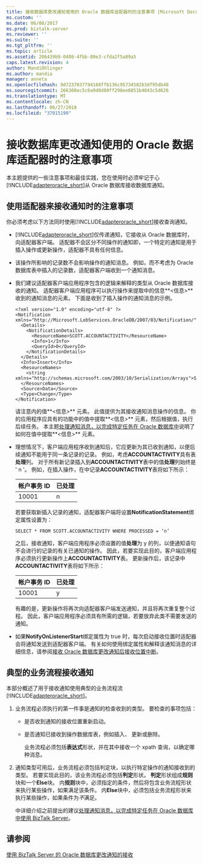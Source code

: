 ```yaml
---
title: 接收数据库更改通知使用的 Oracle 数据库适配器时的注意事项 |Microsoft Docs
ms.custom: ''
ms.date: 06/08/2017
ms.prod: biztalk-server
ms.reviewer: ''
ms.suite: ''
ms.tgt_pltfrm: ''
ms.topic: article
ms.assetid: 206439b9-0408-4fbb-80e3-cfda2f5a89a5
caps.latest.revision: 4
author: MandiOhlinger
ms.author: mandia
manager: anneta
ms.openlocfilehash: 9d7237037794168ffb136c95734582b3df95db48
ms.sourcegitcommit: 266308ec5c6a9d8d80ff298ee6051b4843c5d626
ms.translationtype: MT
ms.contentlocale: zh-CN
ms.lasthandoff: 06/27/2018
ms.locfileid: "37015190"
---
```

# <a name="considerations-for-receiving-database-change-notifications-using-the-oracle-database-adapter"></a>接收数据库更改通知使用的 Oracle 数据库适配器时的注意事项
本主题提供的一些注意事项和最佳实践，您在使用时必须牢记于心[!INCLUDE[adapteroracle_short](../../includes/adapteroracle-short-md.md)]从 Oracle 数据库接收数据库通知。  
  
## <a name="considerations-while-using-the-adapter-to-receive-notifications"></a>使用适配器来接收通知时的注意事项  
 你必须考虑以下方法同时使用[!INCLUDE[adapteroracle_short](../../includes/adapteroracle-short-md.md)]接收查询通知。  
  
- [!INCLUDE[adapteroracle_short](../../includes/adapteroracle-short-md.md)]仅传递通知，它接收从 Oracle 数据库时，向适配器客户端。 适配器不会区分不同操作的通知即，一个特定的通知是用于插入操作或更新操作，适配器不具有任何信息。  
  
- 该操作所影响的记录数不会影响操作的通知消息。 例如，而不考虑为 Oracle 数据库表中插入的记录数，适配器客户端收到一个通知消息。  
  
- 我们建议适配器客户端应用程序包含的逻辑来解释的类型从 Oracle 数据库接收的通知。 适配器客户端应用程序可以执行操作来提取中的信息**\<信息\>** 收到的通知消息的元素。 下面是收到了插入操作的通知消息的示例。  
  
  ```  
  <?xml version="1.0" encoding="utf-8" ?>   
  <Notification xmlns="http://Microsoft.LobServices.OracleDB/2007/03/Notification/">  
    <Details>  
      <NotificationDetails>  
        <ResourceName>SCOTT.ACCOUNTACTIVITY</ResourceName>   
        <Info>1</Info>   
        <QueryId>0</QueryId>   
      </NotificationDetails>  
    </Details>  
    <Info>Insert</Info>   
    <ResourceNames>  
      <string xmlns="http://schemas.microsoft.com/2003/10/Serialization/Arrays">SCOTT.ACCOUNTACTIVITY</string>   
    </ResourceNames>  
    <Source>Data</Source>   
    <Type>Change</Type>   
  </Notification>  
  
  ```  
  
   请注意内的值**\<信息\>** 元素。 此值提供为其接收通知消息操作的信息。 你的应用程序应具有的功能中的值中提取**\<信息\>** 元素，然后根据值，执行后续任务。 本主题[处理通知消息，以完成特定任务在 Oracle 数据库中](../../adapters-and-accelerators/adapter-oracle-database/process-notification-messages-to-run-specific-tasks-in-oracle-db-using-biztalk.md)说明了如何在值中提取**\<信息\>** 元素。  
  
- 理想情况下，客户端应用程序收到通知后，它应更新为其已收到通知，以便后续通知不能用于同一条记录的记录。 例如，考虑**ACCOUNTACTIVITY**具有表**处理**列。 对于所有新记录插入到**ACCOUNTACTIVITY**表中的值**处理**列始终是 ' n '。 例如，在插入操作，在中记录**ACCOUNTACTIVITY**表将如下所示：  
  
  |帐户事务 ID|已处理|  
  |----------------------------|---------------|  
  |10001|n|  
  
   若要获取新插入记录的通知，适配器客户端将设置**NotificationStatement**绑定属性设置为：  
  
  ```  
  SELECT * FROM SCOTT.ACCOUNTACTIVITY WHERE PROCESSED = ‘n’  
  ```  
  
   之后，接收通知，客户端应用程序必须设置的值**处理**为 y 的列，以便通知语句不会进行的记录的有关已通知的操作。 因此，若要实现此目的，客户端应用程序必须执行更新操作上**ACCOUNTACTIVITY**表。 更新操作后，该记录中**ACCOUNTACTIVITY**表将如下所示：  
  
  |帐户事务 ID|已处理|  
  |----------------------------|---------------|  
  |10001|y|  
  
   有趣的是，更新操作将再次向适配器客户端发送通知，并且将再次重复整个过程。 因此，客户端应用程序必须具有所需的逻辑，若要放弃此类不需要发送的通知。  
  
- 如果**NotifyOnListenerStart**绑定属性为 true 时，每次启动接收位置时适配器会将通知发送到适配器客户端。 有关如何使用绑定属性和解释该通知消息的详细信息，请参阅[接收 Oracle 数据库更改通知后接收位置中断](../../adapters-and-accelerators/adapter-oracle-database/receive-oracle-database-change-notifications-after-a-receive-location-breakdown.md)。  
  
## <a name="typical-orchestration-for-receiving-notifications"></a>典型的业务流程接收通知  
 本部分概述了用于接收通知使用典型的业务流程流[!INCLUDE[adapteroracle_short](../../includes/adapteroracle-short-md.md)]。  
  
1. 业务流程必须执行的第一件事是通知的检查收到的类型。 要检查的事项包括：  
  
   - 是否收到通知的接收位置重新启动。  
  
   - 是否通知已接收到操作数据库表，例如插入、 更新或删除。  
  
     业务流程必须包括**表达式**形状，并在其中接收一个 xpath 查询，以确定哪种消息。  
  
2. 通知类型可用后，业务流程必须包括判定块，以执行特定操作的通知接收到的类型。 若要实现此目的，该业务流程必须包括**判定**形状。 **判定**形状组成**规则**块和一个**Else**块。 内**规则**块中，必须指定的条件，然后将包含业务流程形状来执行某些操作，如果满足该条件。 内**Else**块中，必须包括业务流程形状来执行某些操作，如果条件为*不*满足。  
  
   中详细介绍之前提出的建议[处理通知消息，以完成特定任务在 Oracle 数据库中使用 BizTalk Server](../../adapters-and-accelerators/adapter-oracle-database/process-notification-messages-to-run-specific-tasks-in-oracle-db-using-biztalk.md)。  
  
## <a name="see-also"></a>请参阅  
 [使用 BizTalk Server 的 Oracle 数据库更改通知的接收](../../adapters-and-accelerators/adapter-oracle-database/receive-oracle-database-change-notifications-using-biztalk-server.md)